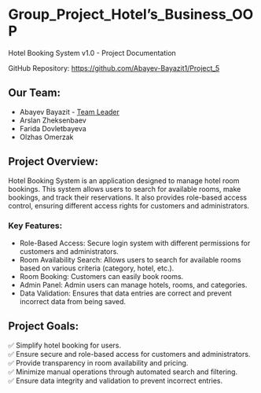 # Group_Project_Hotel’s_Business_OOP
Hotel Booking System v1.0 - Project Documentation  

GitHub Repository: https://github.com/Abayev-Bayazit1/Project_5  


## Our Team:  
- Abayev Bayazit - <u> Team Leader </u>
-  Arslan Zheksenbaev  
- Farida Dovletbayeva  
- Olzhas Omerzak  


## Project Overview:  
Hotel Booking System is an application designed to manage hotel room bookings. This system allows users to search for available rooms, make bookings, and track their reservations. It also provides role-based access control, ensuring different access rights for customers and administrators.

### Key Features:
- Role-Based Access: Secure login system with different permissions for customers and administrators.
 - Room Availability Search: Allows users to search for available rooms based on various criteria (category, hotel, etc.).
 - Room Booking: Customers can easily book rooms.
 - Admin Panel: Admin users can manage hotels, rooms, and categories.
 - Data Validation: Ensures that data entries are correct and prevent incorrect data from being saved.

 

## Project Goals:  
✅ Simplify hotel booking for users.  
✅ Ensure secure and role-based access for customers and administrators.  
✅ Provide transparency in room availability and pricing.  
✅ Minimize manual operations through automated search and filtering.  
✅ Ensure data integrity and validation to prevent incorrect entries.  
